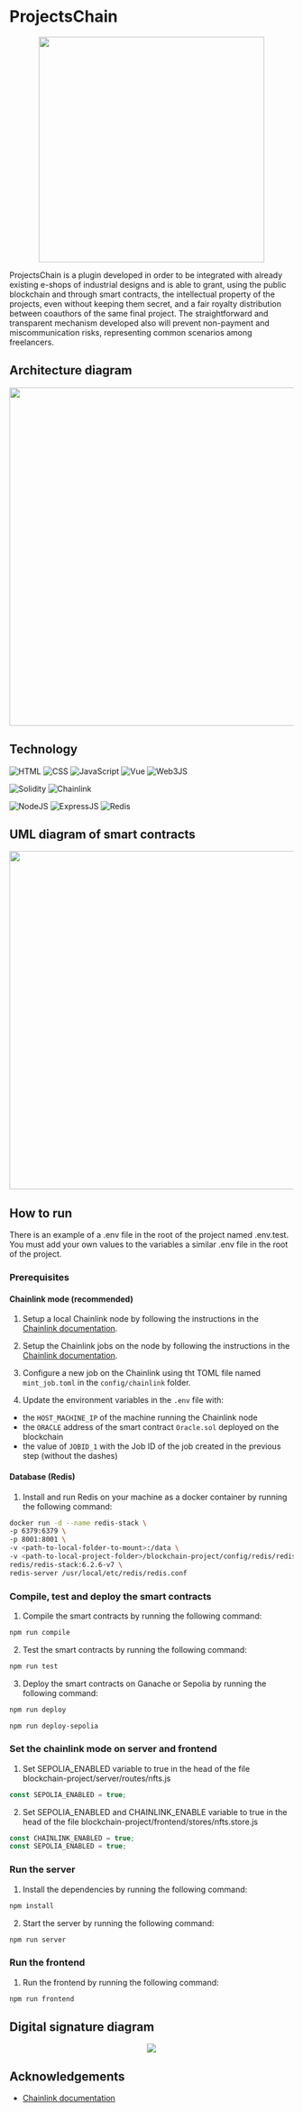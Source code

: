 # ProjectsChain

<p align="center">
    <img src="frontend/assets/blockchain.png" width="400">
</p>

ProjectsChain is a plugin developed in order to be integrated with already existing e-shops of industrial designs and is able to grant, using the public blockchain and through smart contracts, the intellectual property of the projects, even without keeping them secret, and a fair royalty distribution between coauthors of the same final project. The straightforward and transparent mechanism developed also will prevent non-payment and miscommunication risks, representing common scenarios among freelancers.

## Architecture diagram

<p align="center">
    <img src="readme_assets/architecture_diagram.png" width="600">
</p>


## Technology

![HTML](https://img.shields.io/badge/HTML5-E34F26?style=for-the-badge&logo=html5&logoColor=white)
![CSS](https://img.shields.io/badge/CSS3-1572B6?style=for-the-badge&logo=css3&logoColor=white)
![JavaScript](https://img.shields.io/badge/JavaScript-323330?style=for-the-badge&logo=javascript&logoColor=F7DF1E)
![Vue](https://img.shields.io/badge/Vue.js-35495E?style=for-the-badge&logo=vuedotjs&logoColor=4FC08D)
![Web3JS](https://img.shields.io/badge/web3.js-F16822?style=for-the-badge&logo=web3.js&logoColor=white)

![Solidity](https://img.shields.io/badge/Solidity-e6e6e6?style=for-the-badge&logo=solidity&logoColor=black)
![Chainlink](https://img.shields.io/badge/chainlink-375BD2?style=for-the-badge&logo=chainlink&logoColor=white)

![NodeJS](https://img.shields.io/badge/Node.js-339933?style=for-the-badge&logo=nodedotjs&logoColor=white) 
![ExpressJS](https://img.shields.io/badge/Express.js-000000?style=for-the-badge&logo=express&logoColor=white)
![Redis](https://img.shields.io/badge/redis-CC0000.svg?&style=for-the-badge&logo=redis&logoColor=white)

## UML diagram of smart contracts 

<p align="center">
    <img src="readme_assets/uml.png" width="600">
</p>

## How to run

There is an example of a .env file in the root of the project named .env.test. You must add your own values to the variables a similar .env file in the root of the project.

### Prerequisites

#### Chainlink mode (recommended)

1. Setup a local Chainlink node by following the instructions in the [Chainlink documentation](https://docs.chain.link/chainlink-nodes/v1/running-a-chainlink-node).

2. Setup the Chainlink jobs on the node by following the instructions in the [Chainlink documentation](https://docs.chain.link/chainlink-nodes/v1/fulfilling-requests).

3. Configure a new job on the Chainlink using tht TOML file named `mint_job.toml` in the `config/chainlink` folder.

4. Update the environment variables in the `.env` file with:
+ the `HOST_MACHINE_IP` of the machine running the Chainlink node
+ the `ORACLE` address of the smart contract `Oracle.sol` deployed on the blockchain
+ the value of `JOBID_1` with the Job ID of the job created in the previous step (without the dashes)

#### Database (Redis) 

1. Install and run Redis on your machine as a docker container by running the following command:

```bash
docker run -d --name redis-stack \
-p 6379:6379 \
-p 8001:8001 \
-v <path-to-local-folder-to-mount>:/data \
-v <path-to-local-project-folder>/blockchain-project/config/redis/redis.conf:/usr/local/etc/redis/redis.conf \
redis/redis-stack:6.2.6-v7 \
redis-server /usr/local/etc/redis/redis.conf
```


### Compile, test and deploy the smart contracts

1. Compile the smart contracts by running the following command:

```sh
npm run compile
```

2. Test the smart contracts by running the following command:

```sh
npm run test
```

3. Deploy the smart contracts on Ganache or Sepolia by running the following command:

```sh
npm run deploy
```

```sh
npm run deploy-sepolia
```


### Set the chainlink mode on server and frontend

1. Set SEPOLIA_ENABLED variable to true in the head of the file blockchain-project/server/routes/nfts.js

```js
const SEPOLIA_ENABLED = true;
```

2. Set SEPOLIA_ENABLED and CHAINLINK_ENABLE variable to true in the head of the file blockchain-project/frontend/stores/nfts.store.js

```js
const CHAINLINK_ENABLED = true;
const SEPOLIA_ENABLED = true;
```


### Run the server

1. Install the dependencies by running the following command:

```sh
npm install
```

2. Start the server by running the following command:

```sh
npm run server
```


### Run the frontend

1. Run the frontend by running the following command:

```sh
npm run frontend
```


## Digital signature diagram

<p align="center">
    <img src="readme_assets/digital_signature.png">
</p>





## Acknowledgements

+ [Chainlink documentation](https://docs.chain.link/)
